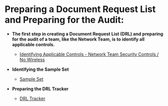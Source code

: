 <h1>Preparing a Document Request List and Preparing for the Audit:</a> <a </a></h1>

- <b>The first step in creating a Document Request List (DRL) and preparing for the audit of a team, like the Network Team, is to identify all applicable controls.</b>
  - [Identifying Applicable Controls - Network Team Security Controls / No Wireless](https://docs.google.com/spreadsheets/d/1jtcM-hf5CwhY1WEVZdYTtFJOhkrU_WorBfVVmtjn--E/edit?usp=sharing)
 
- <b>Identifying the Sample Set</b>
    - [Sample Set](https://docs.google.com/spreadsheets/d/1pgyXdIXwfMBDIt_NAAqHMeY6ZEUS31LDQGZvfrBcrC8/edit?usp=sharing)

- <b>Preparing the DRL Tracker</b>
    - [DRL Tracker](https://docs.google.com/spreadsheets/d/1EUppdDr_pPWxIM5qsUPFHwPavonyYGY3Wo_M7Bv3jxA/edit?usp=sharing)
